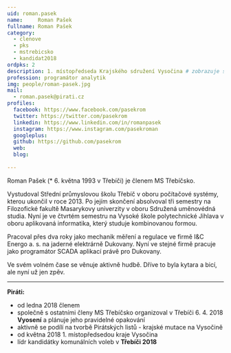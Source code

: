 ```yaml
---
uid: roman.pasek
name:     Roman Pašek
fullname: Roman Pašek
category:
  - clenove
  - pks
  - mstrebicsko
  - kandidat2018
ordpks: 2
description: 1. místopředseda Krajského sdružení Vysočina # zobrazuje se v lide
profession: programátor analytik
img: people/roman-pasek.jpg
mail:
  - roman.pasek@pirati.cz
profiles:
  facebook: https://www.facebook.com/pasekrom 
  twitter: https://twitter.com/pasekrom
  linkedin: https://www.linkedin.com/in/romanpasek
  instagram: https://www.instagram.com/pasekroman
  googleplus: 
  github: https://github.com/pasekrom
  web: 
  blog: 
  
---
```


Roman Pašek (* 6. května 1993 v Třebíči) je členem MS Třebíčsko. 

Vystudoval Střední průmyslovou školu Třebíč v oboru počítačové systémy, kterou ukončil v roce 2013. Po jejím skončení absolvoval tři semestry na Filozofické fakultě Masarykovy univerzity v oboru Sdružená uměnovédná studia. Nyní je ve čtvrtém semestru na Vysoké škole polytechnické Jihlava v oboru aplikovaná informatika, který studuje kombinovanou formou.

Pracoval přes dva roky jako mechanik měření a regulace ve firmě I&C Energo a. s. na jaderné elektrárně Dukovany. Nyní ve stejné firmě pracuje jako programátor SCADA aplikací právě pro Dukovany.

Ve svém volném čase se věnuje aktivně hudbě. Dříve to byla kytara a bicí, ale nyní už jen zpěv. 

---

**Piráti:**
* od ledna 2018 členem
* společně s ostatními členy MS Třebíčsko organizoval v Třebíči 6. 4. 2018 **Vyosení** a plánuje jeho pravidelné opakování
* aktivně se podílí na tvorbě Pirátských listů - krajské mutace na Vysočině
* od května 2018 1. místopředsedou kraje Vysočina
* lídr kandidátky komunálních voleb v **Třebíči 2018**




